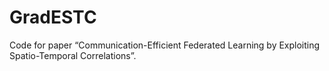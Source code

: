 # GradESTC
 Code for paper “Communication-Efficient Federated Learning by Exploiting Spatio-Temporal Correlations”.

